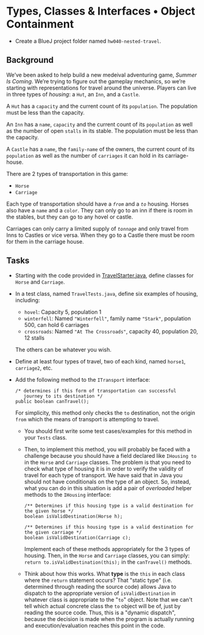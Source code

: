 # Types, Classes & Interfaces • Object Containment 

- Create a BlueJ project folder named `hw040-nested-travel`.

## Background

We’ve been asked to help build a new medeival adventuring game, _Summer Is Coming_. We’re trying to figure out the gameplay mechanics, so we’re starting with representations for travel around the universe. Players can live in three types of _housing_: a `Hut`, an `Inn`, and a `Castle`.

A `Hut` has a `capacity` and the current count of its `population`. The population must be less than the capacity.

An `Inn` has a `name`, `capacity` and the current count of its `population` as well as the number of open `stalls` in its stable. The population must be less than the capacity.

A `Castle` has a `name`, the `family-name` of the owners, the current count of its `population` as well as the number of `carriages` it can hold in its carriage-house.

There are 2 types of transportation in this game:
- `Horse`
- `Carriage`

Each type of transportation should have a _`from`_ and a _`to`_ housing. Horses also have a `name` and a `color`. They can only go to an inn if there is room in the stables, but they can go to any hovel or castle.

Carriages can only carry a limited supply of _`tonnage`_ and only travel from Inns to Castles or vice versa. When they go to a Castle there must be room for them in the carriage house.

## Tasks

* Starting with the code provided in [TravelStarter.java](TravelStarter.java), define classes for `Horse` and `Carriage`. 

* In a test class, named `TravelTests.java`, define six examples of housing, including:
  * `hovel`: Capacity 5, population 1
  * `winterfell`: Named `"Winterfell"`, family name `"Stark"`, population 500, can hold 6 carriages
  * `crossroads`: Named `"At The Crossroads"`, capacity 40, population 20, 12 stalls
  
  The others can be whatever you wish.

* Define at least four types of travel, two of each kind, named `horse1`, `carriage2`, etc.

* Add the following method to the `ITransport` interface:

      /* determines if this form of transportation can successful
         journey to its destination */
      public boolean canTravel();

  For simplicity, this method only checks the `to` destination, not the
  origin `from` which the means of transport is attempting to travel.

  * You should first write some test cases/examples for this method in your `Tests` class. 
  * Then, to implement this method, you will probably be faced with a challenge because you should have a field declared like `IHousing to` in the `Horse` and `Carriage` classes. The problem is that you need to  check what type of housing it is in order to verify the validity of travel for each type of transport. We have said that in Java you should not have conditionals on the type of an object. So, instead, what you can do in this situation is add a pair of _overloaded_ helper methods to the `IHousing` interface:

        /** Determines if this housing type is a valid destination for the given horse */
        boolean isValidDestination(Horse h);

        /** Determines if this housing type is a valid destination for the given carriage */
        boolean isValidDestination(Carriage c);

    Implement each of these methods appropriately for the 3 types of housing. Then, in the `Horse` and `Carriage` classes, you can simply: `return to.isValidDestination(this);`  in the `canTravel()` methods.

  * Think about how this works. What **type** is the `this` in each class where the `return` statement occurs? That "static type" (i.e. determined through reading the source code) allows Java to dispatch to the appropriate version of `isValidDestination` in whatever class is appropriate to the "`to`" object. Note that we can't tell which actual concrete class the `to` object will be of, just by reading the source code. Thus, this is a "dynamic dispatch", because the decision is made when the program is actually running and execution/evaluation reaches this point in the code.

